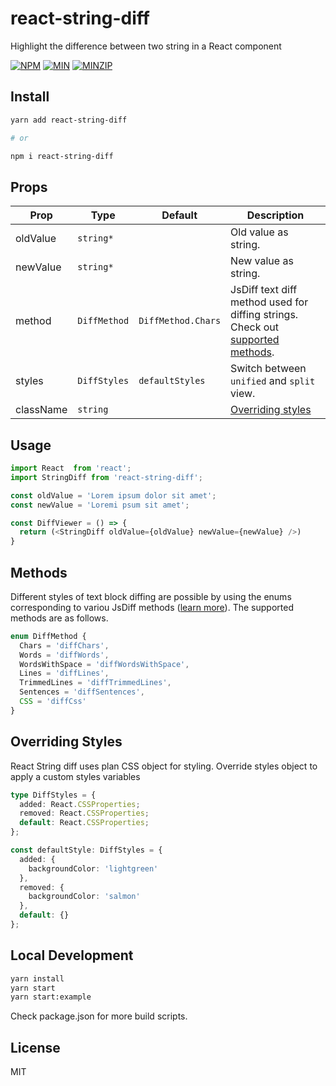 # react-string-diff

Highlight the difference between two string in a React component

[![NPM](https://img.shields.io/npm/v/react-string-diff.svg)](https://www.npmjs.com/package/react-string-diff)
[![MIN](https://badgen.net/bundlephobia/min/react-string-diff)](https://bundlephobia.com/result?p=react-string-diff)
[![MINZIP](https://badgen.net/bundlephobia/minzip/react-string-diff)](https://bundlephobia.com/result?p=react-string-diff)
## Install

```bash
yarn add react-string-diff

# or

npm i react-string-diff
```
## Props

| Prop                      | Type            | Default                        | Description                                                                                                                               |
| ------------------------- | --------------- | ------------------------------ | ------------------------------------------------------------------------------------------------------------------------------------------|
| oldValue                  | `string*`       |                                | Old value as string.                                                                                                                     |
| newValue                  | `string*`       |                                | New value as string.                                                                                                                     |
| method                    | `DiffMethod`    | `DiffMethod.Chars`             | JsDiff text diff method used for diffing strings. Check out [supported methods](#methods).                                                |
| styles                    | `DiffStyles`    | `defaultStyles`                | Switch between `unified` and `split` view.                                                                                                |
| className                 | `string`        |                                | [Overriding styles](#overriding-styles)                                                                                            |


## Usage

```javascript
import React  from 'react';
import StringDiff from 'react-string-diff';

const oldValue = 'Lorem ipsum dolor sit amet';
const newValue = 'Loremi psum sit amet';

const DiffViewer = () => {
  return (<StringDiff oldValue={oldValue} newValue={newValue} />)
}
```

## Methods

Different styles of text block diffing are possible by using the enums corresponding to variou JsDiff methods ([learn more](https://github.com/kpdecker/jsdiff/tree/v4.0.1#api)). The supported methods are as follows.

```typescript
enum DiffMethod {
  Chars = 'diffChars',
  Words = 'diffWords',
  WordsWithSpace = 'diffWordsWithSpace',
  Lines = 'diffLines',
  TrimmedLines = 'diffTrimmedLines',
  Sentences = 'diffSentences',
  CSS = 'diffCss'
}
```

## Overriding Styles

React String diff uses plan CSS object for styling. Override styles object to apply a custom styles variables

```typescript
type DiffStyles = {
  added: React.CSSProperties;
  removed: React.CSSProperties;
  default: React.CSSProperties;
};

const defaultStyle: DiffStyles = {
  added: {
    backgroundColor: 'lightgreen'
  },
  removed: {
    backgroundColor: 'salmon'
  },
  default: {}
};
```
## Local Development

```bash
yarn install
yarn start
yarn start:example
```

Check package.json for more build scripts.

## License

MIT
